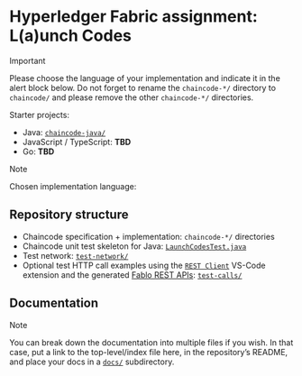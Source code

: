 # Hyperledger Fabric assignment: L(a)unch Codes

> [!IMPORTANT]
> Please choose the language of your implementation and indicate it in the alert block below.
> Do not forget to rename the `chaincode-*/` directory to `chaincode/` and please remove the other `chaincode-*/` directories.
>
> Starter projects:
>
>  * Java: [`chaincode-java/`](chaincode-java/)
>  * JavaScript / TypeScript: **TBD**
>  * Go: **TBD**

> [!NOTE]
> Chosen implementation language: <!-- TODO -->


## Repository structure

* Chaincode specification + implementation: `chaincode-*/` directories
* Chaincode unit test skeleton for Java: [`LaunchCodesTest.java`](./chaincode-java/src/test/java/hu/bme/mit/ftsrg/chaincode/launchcodes/contracts/LaunchCodesTest.java)
* Test network: [`test-network/`](test-network/)
* Optional test HTTP call examples using the [`REST Client`](https://marketplace.visualstudio.com/items?itemName=humao.rest-client) VS-Code extension and the generated [Fablo REST APIs](https://github.com/fablo-io/fablo-rest): [`test-calls/`](./test-calls/)


## Documentation

> [!NOTE]
> You can break down the documentation into multiple files if you wish.
> In that case, put a link to the top-level/index file here, in the repository’s README, and place your docs in a [`docs/`](docs/) subdirectory.

<!-- TODO Your assignment documentation goes here -->

